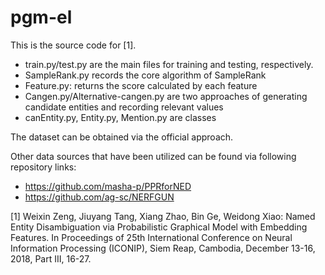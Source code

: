 # pgm-el

This is the source code for [1].

+ train.py/test.py are the main files for training and testing, respectively.
+ SampleRank.py records the core algorithm of SampleRank
+ Feature.py: returns the score calculated by each feature
+ Cangen.py/Alternative-cangen.py are two approaches of generating candidate entities and recording relevant values
+ canEntity.py, Entity.py, Mention.py are classes

The dataset can be obtained via the official approach.

Other data sources that have been utilized can be found via following repository links:
+ https://github.com/masha-p/PPRforNED
+ https://github.com/ag-sc/NERFGUN

[1] Weixin Zeng, Jiuyang Tang, Xiang Zhao, Bin Ge, Weidong Xiao: Named Entity Disambiguation via Probabilistic Graphical Model with Embedding Features. In Proceedings of 25th International Conference on Neural Information Processing (ICONIP), Siem Reap, Cambodia, December 13-16, 2018, Part III, 16-27.

